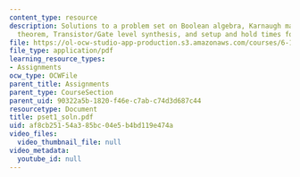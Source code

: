 ```yaml
---
content_type: resource
description: Solutions to a problem set on Boolean algebra, Karnaugh maps, DeMorgan?s
  theorem, Transistor/Gate level synthesis, and setup and hold times for D flip-flop.
file: https://ol-ocw-studio-app-production.s3.amazonaws.com/courses/6-111-introductory-digital-systems-laboratory-spring-2006/af8cb25154a385bc04e5b4bd119e474a_pset1_soln.pdf
file_type: application/pdf
learning_resource_types:
- Assignments
ocw_type: OCWFile
parent_title: Assignments
parent_type: CourseSection
parent_uid: 90322a5b-1820-f46e-c7ab-c74d3d687c44
resourcetype: Document
title: pset1_soln.pdf
uid: af8cb251-54a3-85bc-04e5-b4bd119e474a
video_files:
  video_thumbnail_file: null
video_metadata:
  youtube_id: null
---
```


